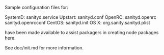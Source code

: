 Sample configuration files for:

SystemD: sanityd.service
Upstart: sanityd.conf
OpenRC:  sanityd.openrc
         sanityd.openrcconf
CentOS:  sanityd.init
OS X:    org.sanity.sanityd.plist

have been made available to assist packagers in creating node packages here.

See doc/init.md for more information.
